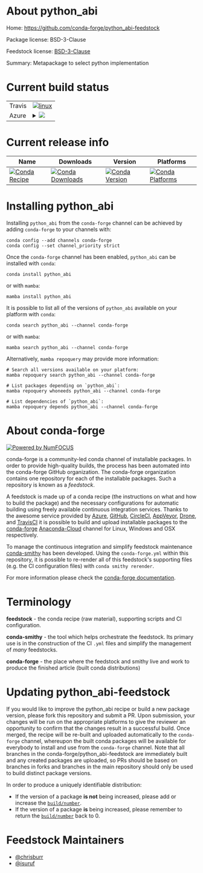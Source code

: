 About python_abi
================

Home: https://github.com/conda-forge/python_abi-feedstock

Package license: BSD-3-Clause

Feedstock license: [BSD-3-Clause](https://github.com/conda-forge/python_abi-feedstock/blob/main/LICENSE.txt)

Summary: Metapackage to select python implementation

Current build status
====================


<table><tr>
    <td>Travis</td>
    <td>
      <a href="https://app.travis-ci.com/conda-forge/python_abi-feedstock">
        <img alt="linux" src="https://img.shields.io/travis/com/conda-forge/python_abi-feedstock/main.svg?label=Linux">
      </a>
    </td>
  </tr>
    
  <tr>
    <td>Azure</td>
    <td>
      <details>
        <summary>
          <a href="https://dev.azure.com/conda-forge/feedstock-builds/_build/latest?definitionId=9015&branchName=main">
            <img src="https://dev.azure.com/conda-forge/feedstock-builds/_apis/build/status/python_abi-feedstock?branchName=main">
          </a>
        </summary>
        <table>
          <thead><tr><th>Variant</th><th>Status</th></tr></thead>
          <tbody><tr>
              <td>linux_64_python_abi_tagcp310python_impl_version3.10python_implementationcpythonpython_version3.10</td>
              <td>
                <a href="https://dev.azure.com/conda-forge/feedstock-builds/_build/latest?definitionId=9015&branchName=main">
                  <img src="https://dev.azure.com/conda-forge/feedstock-builds/_apis/build/status/python_abi-feedstock?branchName=main&jobName=linux&configuration=linux%20linux_64_python_abi_tagcp310python_impl_version3.10python_implementationcpythonpython_version3.10" alt="variant">
                </a>
              </td>
            </tr><tr>
              <td>linux_64_python_abi_tagcp311python_impl_version3.11python_implementationcpythonpython_version3.11</td>
              <td>
                <a href="https://dev.azure.com/conda-forge/feedstock-builds/_build/latest?definitionId=9015&branchName=main">
                  <img src="https://dev.azure.com/conda-forge/feedstock-builds/_apis/build/status/python_abi-feedstock?branchName=main&jobName=linux&configuration=linux%20linux_64_python_abi_tagcp311python_impl_version3.11python_implementationcpythonpython_version3.11" alt="variant">
                </a>
              </td>
            </tr><tr>
              <td>linux_64_python_abi_tagcp37mpython_impl_version3.7python_implementationcpythonpython_version3.7</td>
              <td>
                <a href="https://dev.azure.com/conda-forge/feedstock-builds/_build/latest?definitionId=9015&branchName=main">
                  <img src="https://dev.azure.com/conda-forge/feedstock-builds/_apis/build/status/python_abi-feedstock?branchName=main&jobName=linux&configuration=linux%20linux_64_python_abi_tagcp37mpython_impl_version3.7python_implementationcpythonpython_version3.7" alt="variant">
                </a>
              </td>
            </tr><tr>
              <td>linux_64_python_abi_tagcp38python_impl_version3.8python_implementationcpythonpython_version3.8</td>
              <td>
                <a href="https://dev.azure.com/conda-forge/feedstock-builds/_build/latest?definitionId=9015&branchName=main">
                  <img src="https://dev.azure.com/conda-forge/feedstock-builds/_apis/build/status/python_abi-feedstock?branchName=main&jobName=linux&configuration=linux%20linux_64_python_abi_tagcp38python_impl_version3.8python_implementationcpythonpython_version3.8" alt="variant">
                </a>
              </td>
            </tr><tr>
              <td>linux_64_python_abi_tagcp39python_impl_version3.9python_implementationcpythonpython_version3.9</td>
              <td>
                <a href="https://dev.azure.com/conda-forge/feedstock-builds/_build/latest?definitionId=9015&branchName=main">
                  <img src="https://dev.azure.com/conda-forge/feedstock-builds/_apis/build/status/python_abi-feedstock?branchName=main&jobName=linux&configuration=linux%20linux_64_python_abi_tagcp39python_impl_version3.9python_implementationcpythonpython_version3.9" alt="variant">
                </a>
              </td>
            </tr><tr>
              <td>linux_64_python_abi_taggraalpy223_38_nativepython_impl_version22.3python_implementationgraalpypython_version3.8</td>
              <td>
                <a href="https://dev.azure.com/conda-forge/feedstock-builds/_build/latest?definitionId=9015&branchName=main">
                  <img src="https://dev.azure.com/conda-forge/feedstock-builds/_apis/build/status/python_abi-feedstock?branchName=main&jobName=linux&configuration=linux%20linux_64_python_abi_taggraalpy223_38_nativepython_impl_version22.3python_implementationgraalpypython_version3.8" alt="variant">
                </a>
              </td>
            </tr><tr>
              <td>linux_64_python_abi_tagpypy38_pp73python_impl_version7.3python_implementationpypypython_version3.8</td>
              <td>
                <a href="https://dev.azure.com/conda-forge/feedstock-builds/_build/latest?definitionId=9015&branchName=main">
                  <img src="https://dev.azure.com/conda-forge/feedstock-builds/_apis/build/status/python_abi-feedstock?branchName=main&jobName=linux&configuration=linux%20linux_64_python_abi_tagpypy38_pp73python_impl_version7.3python_implementationpypypython_version3.8" alt="variant">
                </a>
              </td>
            </tr><tr>
              <td>linux_64_python_abi_tagpypy39_pp73python_impl_version7.3python_implementationpypypython_version3.9</td>
              <td>
                <a href="https://dev.azure.com/conda-forge/feedstock-builds/_build/latest?definitionId=9015&branchName=main">
                  <img src="https://dev.azure.com/conda-forge/feedstock-builds/_apis/build/status/python_abi-feedstock?branchName=main&jobName=linux&configuration=linux%20linux_64_python_abi_tagpypy39_pp73python_impl_version7.3python_implementationpypypython_version3.9" alt="variant">
                </a>
              </td>
            </tr><tr>
              <td>linux_aarch64_python_abi_tagcp310python_impl_version3.10python_implementationcpythonpython_version3.10</td>
              <td>
                <a href="https://dev.azure.com/conda-forge/feedstock-builds/_build/latest?definitionId=9015&branchName=main">
                  <img src="https://dev.azure.com/conda-forge/feedstock-builds/_apis/build/status/python_abi-feedstock?branchName=main&jobName=linux&configuration=linux%20linux_aarch64_python_abi_tagcp310python_impl_version3.10python_implementationcpythonpython_version3.10" alt="variant">
                </a>
              </td>
            </tr><tr>
              <td>linux_aarch64_python_abi_tagcp311python_impl_version3.11python_implementationcpythonpython_version3.11</td>
              <td>
                <a href="https://dev.azure.com/conda-forge/feedstock-builds/_build/latest?definitionId=9015&branchName=main">
                  <img src="https://dev.azure.com/conda-forge/feedstock-builds/_apis/build/status/python_abi-feedstock?branchName=main&jobName=linux&configuration=linux%20linux_aarch64_python_abi_tagcp311python_impl_version3.11python_implementationcpythonpython_version3.11" alt="variant">
                </a>
              </td>
            </tr><tr>
              <td>linux_aarch64_python_abi_tagcp37mpython_impl_version3.7python_implementationcpythonpython_version3.7</td>
              <td>
                <a href="https://dev.azure.com/conda-forge/feedstock-builds/_build/latest?definitionId=9015&branchName=main">
                  <img src="https://dev.azure.com/conda-forge/feedstock-builds/_apis/build/status/python_abi-feedstock?branchName=main&jobName=linux&configuration=linux%20linux_aarch64_python_abi_tagcp37mpython_impl_version3.7python_implementationcpythonpython_version3.7" alt="variant">
                </a>
              </td>
            </tr><tr>
              <td>linux_aarch64_python_abi_tagcp38python_impl_version3.8python_implementationcpythonpython_version3.8</td>
              <td>
                <a href="https://dev.azure.com/conda-forge/feedstock-builds/_build/latest?definitionId=9015&branchName=main">
                  <img src="https://dev.azure.com/conda-forge/feedstock-builds/_apis/build/status/python_abi-feedstock?branchName=main&jobName=linux&configuration=linux%20linux_aarch64_python_abi_tagcp38python_impl_version3.8python_implementationcpythonpython_version3.8" alt="variant">
                </a>
              </td>
            </tr><tr>
              <td>linux_aarch64_python_abi_tagcp39python_impl_version3.9python_implementationcpythonpython_version3.9</td>
              <td>
                <a href="https://dev.azure.com/conda-forge/feedstock-builds/_build/latest?definitionId=9015&branchName=main">
                  <img src="https://dev.azure.com/conda-forge/feedstock-builds/_apis/build/status/python_abi-feedstock?branchName=main&jobName=linux&configuration=linux%20linux_aarch64_python_abi_tagcp39python_impl_version3.9python_implementationcpythonpython_version3.9" alt="variant">
                </a>
              </td>
            </tr><tr>
              <td>linux_aarch64_python_abi_taggraalpy223_38_nativepython_impl_version22.3python_implementationgraalpypython_version3.8</td>
              <td>
                <a href="https://dev.azure.com/conda-forge/feedstock-builds/_build/latest?definitionId=9015&branchName=main">
                  <img src="https://dev.azure.com/conda-forge/feedstock-builds/_apis/build/status/python_abi-feedstock?branchName=main&jobName=linux&configuration=linux%20linux_aarch64_python_abi_taggraalpy223_38_nativepython_impl_version22.3python_implementationgraalpypython_version3.8" alt="variant">
                </a>
              </td>
            </tr><tr>
              <td>linux_aarch64_python_abi_tagpypy38_pp73python_impl_version7.3python_implementationpypypython_version3.8</td>
              <td>
                <a href="https://dev.azure.com/conda-forge/feedstock-builds/_build/latest?definitionId=9015&branchName=main">
                  <img src="https://dev.azure.com/conda-forge/feedstock-builds/_apis/build/status/python_abi-feedstock?branchName=main&jobName=linux&configuration=linux%20linux_aarch64_python_abi_tagpypy38_pp73python_impl_version7.3python_implementationpypypython_version3.8" alt="variant">
                </a>
              </td>
            </tr><tr>
              <td>linux_aarch64_python_abi_tagpypy39_pp73python_impl_version7.3python_implementationpypypython_version3.9</td>
              <td>
                <a href="https://dev.azure.com/conda-forge/feedstock-builds/_build/latest?definitionId=9015&branchName=main">
                  <img src="https://dev.azure.com/conda-forge/feedstock-builds/_apis/build/status/python_abi-feedstock?branchName=main&jobName=linux&configuration=linux%20linux_aarch64_python_abi_tagpypy39_pp73python_impl_version7.3python_implementationpypypython_version3.9" alt="variant">
                </a>
              </td>
            </tr><tr>
              <td>linux_ppc64le_python_abi_tagcp310python_impl_version3.10python_implementationcpythonpython_version3.10</td>
              <td>
                <a href="https://dev.azure.com/conda-forge/feedstock-builds/_build/latest?definitionId=9015&branchName=main">
                  <img src="https://dev.azure.com/conda-forge/feedstock-builds/_apis/build/status/python_abi-feedstock?branchName=main&jobName=linux&configuration=linux%20linux_ppc64le_python_abi_tagcp310python_impl_version3.10python_implementationcpythonpython_version3.10" alt="variant">
                </a>
              </td>
            </tr><tr>
              <td>linux_ppc64le_python_abi_tagcp311python_impl_version3.11python_implementationcpythonpython_version3.11</td>
              <td>
                <a href="https://dev.azure.com/conda-forge/feedstock-builds/_build/latest?definitionId=9015&branchName=main">
                  <img src="https://dev.azure.com/conda-forge/feedstock-builds/_apis/build/status/python_abi-feedstock?branchName=main&jobName=linux&configuration=linux%20linux_ppc64le_python_abi_tagcp311python_impl_version3.11python_implementationcpythonpython_version3.11" alt="variant">
                </a>
              </td>
            </tr><tr>
              <td>linux_ppc64le_python_abi_tagcp37mpython_impl_version3.7python_implementationcpythonpython_version3.7</td>
              <td>
                <a href="https://dev.azure.com/conda-forge/feedstock-builds/_build/latest?definitionId=9015&branchName=main">
                  <img src="https://dev.azure.com/conda-forge/feedstock-builds/_apis/build/status/python_abi-feedstock?branchName=main&jobName=linux&configuration=linux%20linux_ppc64le_python_abi_tagcp37mpython_impl_version3.7python_implementationcpythonpython_version3.7" alt="variant">
                </a>
              </td>
            </tr><tr>
              <td>linux_ppc64le_python_abi_tagcp38python_impl_version3.8python_implementationcpythonpython_version3.8</td>
              <td>
                <a href="https://dev.azure.com/conda-forge/feedstock-builds/_build/latest?definitionId=9015&branchName=main">
                  <img src="https://dev.azure.com/conda-forge/feedstock-builds/_apis/build/status/python_abi-feedstock?branchName=main&jobName=linux&configuration=linux%20linux_ppc64le_python_abi_tagcp38python_impl_version3.8python_implementationcpythonpython_version3.8" alt="variant">
                </a>
              </td>
            </tr><tr>
              <td>linux_ppc64le_python_abi_tagcp39python_impl_version3.9python_implementationcpythonpython_version3.9</td>
              <td>
                <a href="https://dev.azure.com/conda-forge/feedstock-builds/_build/latest?definitionId=9015&branchName=main">
                  <img src="https://dev.azure.com/conda-forge/feedstock-builds/_apis/build/status/python_abi-feedstock?branchName=main&jobName=linux&configuration=linux%20linux_ppc64le_python_abi_tagcp39python_impl_version3.9python_implementationcpythonpython_version3.9" alt="variant">
                </a>
              </td>
            </tr><tr>
              <td>linux_ppc64le_python_abi_taggraalpy223_38_nativepython_impl_version22.3python_implementationgraalpypython_version3.8</td>
              <td>
                <a href="https://dev.azure.com/conda-forge/feedstock-builds/_build/latest?definitionId=9015&branchName=main">
                  <img src="https://dev.azure.com/conda-forge/feedstock-builds/_apis/build/status/python_abi-feedstock?branchName=main&jobName=linux&configuration=linux%20linux_ppc64le_python_abi_taggraalpy223_38_nativepython_impl_version22.3python_implementationgraalpypython_version3.8" alt="variant">
                </a>
              </td>
            </tr><tr>
              <td>linux_ppc64le_python_abi_tagpypy38_pp73python_impl_version7.3python_implementationpypypython_version3.8</td>
              <td>
                <a href="https://dev.azure.com/conda-forge/feedstock-builds/_build/latest?definitionId=9015&branchName=main">
                  <img src="https://dev.azure.com/conda-forge/feedstock-builds/_apis/build/status/python_abi-feedstock?branchName=main&jobName=linux&configuration=linux%20linux_ppc64le_python_abi_tagpypy38_pp73python_impl_version7.3python_implementationpypypython_version3.8" alt="variant">
                </a>
              </td>
            </tr><tr>
              <td>linux_ppc64le_python_abi_tagpypy39_pp73python_impl_version7.3python_implementationpypypython_version3.9</td>
              <td>
                <a href="https://dev.azure.com/conda-forge/feedstock-builds/_build/latest?definitionId=9015&branchName=main">
                  <img src="https://dev.azure.com/conda-forge/feedstock-builds/_apis/build/status/python_abi-feedstock?branchName=main&jobName=linux&configuration=linux%20linux_ppc64le_python_abi_tagpypy39_pp73python_impl_version7.3python_implementationpypypython_version3.9" alt="variant">
                </a>
              </td>
            </tr><tr>
              <td>osx_64_python_abi_tagcp310python_impl_version3.10python_implementationcpythonpython_version3.10</td>
              <td>
                <a href="https://dev.azure.com/conda-forge/feedstock-builds/_build/latest?definitionId=9015&branchName=main">
                  <img src="https://dev.azure.com/conda-forge/feedstock-builds/_apis/build/status/python_abi-feedstock?branchName=main&jobName=osx&configuration=osx%20osx_64_python_abi_tagcp310python_impl_version3.10python_implementationcpythonpython_version3.10" alt="variant">
                </a>
              </td>
            </tr><tr>
              <td>osx_64_python_abi_tagcp311python_impl_version3.11python_implementationcpythonpython_version3.11</td>
              <td>
                <a href="https://dev.azure.com/conda-forge/feedstock-builds/_build/latest?definitionId=9015&branchName=main">
                  <img src="https://dev.azure.com/conda-forge/feedstock-builds/_apis/build/status/python_abi-feedstock?branchName=main&jobName=osx&configuration=osx%20osx_64_python_abi_tagcp311python_impl_version3.11python_implementationcpythonpython_version3.11" alt="variant">
                </a>
              </td>
            </tr><tr>
              <td>osx_64_python_abi_tagcp37mpython_impl_version3.7python_implementationcpythonpython_version3.7</td>
              <td>
                <a href="https://dev.azure.com/conda-forge/feedstock-builds/_build/latest?definitionId=9015&branchName=main">
                  <img src="https://dev.azure.com/conda-forge/feedstock-builds/_apis/build/status/python_abi-feedstock?branchName=main&jobName=osx&configuration=osx%20osx_64_python_abi_tagcp37mpython_impl_version3.7python_implementationcpythonpython_version3.7" alt="variant">
                </a>
              </td>
            </tr><tr>
              <td>osx_64_python_abi_tagcp38python_impl_version3.8python_implementationcpythonpython_version3.8</td>
              <td>
                <a href="https://dev.azure.com/conda-forge/feedstock-builds/_build/latest?definitionId=9015&branchName=main">
                  <img src="https://dev.azure.com/conda-forge/feedstock-builds/_apis/build/status/python_abi-feedstock?branchName=main&jobName=osx&configuration=osx%20osx_64_python_abi_tagcp38python_impl_version3.8python_implementationcpythonpython_version3.8" alt="variant">
                </a>
              </td>
            </tr><tr>
              <td>osx_64_python_abi_tagcp39python_impl_version3.9python_implementationcpythonpython_version3.9</td>
              <td>
                <a href="https://dev.azure.com/conda-forge/feedstock-builds/_build/latest?definitionId=9015&branchName=main">
                  <img src="https://dev.azure.com/conda-forge/feedstock-builds/_apis/build/status/python_abi-feedstock?branchName=main&jobName=osx&configuration=osx%20osx_64_python_abi_tagcp39python_impl_version3.9python_implementationcpythonpython_version3.9" alt="variant">
                </a>
              </td>
            </tr><tr>
              <td>osx_64_python_abi_taggraalpy223_38_nativepython_impl_version22.3python_implementationgraalpypython_version3.8</td>
              <td>
                <a href="https://dev.azure.com/conda-forge/feedstock-builds/_build/latest?definitionId=9015&branchName=main">
                  <img src="https://dev.azure.com/conda-forge/feedstock-builds/_apis/build/status/python_abi-feedstock?branchName=main&jobName=osx&configuration=osx%20osx_64_python_abi_taggraalpy223_38_nativepython_impl_version22.3python_implementationgraalpypython_version3.8" alt="variant">
                </a>
              </td>
            </tr><tr>
              <td>osx_64_python_abi_tagpypy38_pp73python_impl_version7.3python_implementationpypypython_version3.8</td>
              <td>
                <a href="https://dev.azure.com/conda-forge/feedstock-builds/_build/latest?definitionId=9015&branchName=main">
                  <img src="https://dev.azure.com/conda-forge/feedstock-builds/_apis/build/status/python_abi-feedstock?branchName=main&jobName=osx&configuration=osx%20osx_64_python_abi_tagpypy38_pp73python_impl_version7.3python_implementationpypypython_version3.8" alt="variant">
                </a>
              </td>
            </tr><tr>
              <td>osx_64_python_abi_tagpypy39_pp73python_impl_version7.3python_implementationpypypython_version3.9</td>
              <td>
                <a href="https://dev.azure.com/conda-forge/feedstock-builds/_build/latest?definitionId=9015&branchName=main">
                  <img src="https://dev.azure.com/conda-forge/feedstock-builds/_apis/build/status/python_abi-feedstock?branchName=main&jobName=osx&configuration=osx%20osx_64_python_abi_tagpypy39_pp73python_impl_version7.3python_implementationpypypython_version3.9" alt="variant">
                </a>
              </td>
            </tr><tr>
              <td>osx_arm64_python_abi_tagcp310python_impl_version3.10python_implementationcpythonpython_version3.10</td>
              <td>
                <a href="https://dev.azure.com/conda-forge/feedstock-builds/_build/latest?definitionId=9015&branchName=main">
                  <img src="https://dev.azure.com/conda-forge/feedstock-builds/_apis/build/status/python_abi-feedstock?branchName=main&jobName=osx&configuration=osx%20osx_arm64_python_abi_tagcp310python_impl_version3.10python_implementationcpythonpython_version3.10" alt="variant">
                </a>
              </td>
            </tr><tr>
              <td>osx_arm64_python_abi_tagcp311python_impl_version3.11python_implementationcpythonpython_version3.11</td>
              <td>
                <a href="https://dev.azure.com/conda-forge/feedstock-builds/_build/latest?definitionId=9015&branchName=main">
                  <img src="https://dev.azure.com/conda-forge/feedstock-builds/_apis/build/status/python_abi-feedstock?branchName=main&jobName=osx&configuration=osx%20osx_arm64_python_abi_tagcp311python_impl_version3.11python_implementationcpythonpython_version3.11" alt="variant">
                </a>
              </td>
            </tr><tr>
              <td>osx_arm64_python_abi_tagcp37mpython_impl_version3.7python_implementationcpythonpython_version3.7</td>
              <td>
                <a href="https://dev.azure.com/conda-forge/feedstock-builds/_build/latest?definitionId=9015&branchName=main">
                  <img src="https://dev.azure.com/conda-forge/feedstock-builds/_apis/build/status/python_abi-feedstock?branchName=main&jobName=osx&configuration=osx%20osx_arm64_python_abi_tagcp37mpython_impl_version3.7python_implementationcpythonpython_version3.7" alt="variant">
                </a>
              </td>
            </tr><tr>
              <td>osx_arm64_python_abi_tagcp38python_impl_version3.8python_implementationcpythonpython_version3.8</td>
              <td>
                <a href="https://dev.azure.com/conda-forge/feedstock-builds/_build/latest?definitionId=9015&branchName=main">
                  <img src="https://dev.azure.com/conda-forge/feedstock-builds/_apis/build/status/python_abi-feedstock?branchName=main&jobName=osx&configuration=osx%20osx_arm64_python_abi_tagcp38python_impl_version3.8python_implementationcpythonpython_version3.8" alt="variant">
                </a>
              </td>
            </tr><tr>
              <td>osx_arm64_python_abi_tagcp39python_impl_version3.9python_implementationcpythonpython_version3.9</td>
              <td>
                <a href="https://dev.azure.com/conda-forge/feedstock-builds/_build/latest?definitionId=9015&branchName=main">
                  <img src="https://dev.azure.com/conda-forge/feedstock-builds/_apis/build/status/python_abi-feedstock?branchName=main&jobName=osx&configuration=osx%20osx_arm64_python_abi_tagcp39python_impl_version3.9python_implementationcpythonpython_version3.9" alt="variant">
                </a>
              </td>
            </tr><tr>
              <td>osx_arm64_python_abi_taggraalpy223_38_nativepython_impl_version22.3python_implementationgraalpypython_version3.8</td>
              <td>
                <a href="https://dev.azure.com/conda-forge/feedstock-builds/_build/latest?definitionId=9015&branchName=main">
                  <img src="https://dev.azure.com/conda-forge/feedstock-builds/_apis/build/status/python_abi-feedstock?branchName=main&jobName=osx&configuration=osx%20osx_arm64_python_abi_taggraalpy223_38_nativepython_impl_version22.3python_implementationgraalpypython_version3.8" alt="variant">
                </a>
              </td>
            </tr><tr>
              <td>osx_arm64_python_abi_tagpypy38_pp73python_impl_version7.3python_implementationpypypython_version3.8</td>
              <td>
                <a href="https://dev.azure.com/conda-forge/feedstock-builds/_build/latest?definitionId=9015&branchName=main">
                  <img src="https://dev.azure.com/conda-forge/feedstock-builds/_apis/build/status/python_abi-feedstock?branchName=main&jobName=osx&configuration=osx%20osx_arm64_python_abi_tagpypy38_pp73python_impl_version7.3python_implementationpypypython_version3.8" alt="variant">
                </a>
              </td>
            </tr><tr>
              <td>osx_arm64_python_abi_tagpypy39_pp73python_impl_version7.3python_implementationpypypython_version3.9</td>
              <td>
                <a href="https://dev.azure.com/conda-forge/feedstock-builds/_build/latest?definitionId=9015&branchName=main">
                  <img src="https://dev.azure.com/conda-forge/feedstock-builds/_apis/build/status/python_abi-feedstock?branchName=main&jobName=osx&configuration=osx%20osx_arm64_python_abi_tagpypy39_pp73python_impl_version7.3python_implementationpypypython_version3.9" alt="variant">
                </a>
              </td>
            </tr><tr>
              <td>win_64_python_abi_tagcp310python_impl_version3.10python_implementationcpythonpython_version3.10</td>
              <td>
                <a href="https://dev.azure.com/conda-forge/feedstock-builds/_build/latest?definitionId=9015&branchName=main">
                  <img src="https://dev.azure.com/conda-forge/feedstock-builds/_apis/build/status/python_abi-feedstock?branchName=main&jobName=win&configuration=win%20win_64_python_abi_tagcp310python_impl_version3.10python_implementationcpythonpython_version3.10" alt="variant">
                </a>
              </td>
            </tr><tr>
              <td>win_64_python_abi_tagcp311python_impl_version3.11python_implementationcpythonpython_version3.11</td>
              <td>
                <a href="https://dev.azure.com/conda-forge/feedstock-builds/_build/latest?definitionId=9015&branchName=main">
                  <img src="https://dev.azure.com/conda-forge/feedstock-builds/_apis/build/status/python_abi-feedstock?branchName=main&jobName=win&configuration=win%20win_64_python_abi_tagcp311python_impl_version3.11python_implementationcpythonpython_version3.11" alt="variant">
                </a>
              </td>
            </tr><tr>
              <td>win_64_python_abi_tagcp37mpython_impl_version3.7python_implementationcpythonpython_version3.7</td>
              <td>
                <a href="https://dev.azure.com/conda-forge/feedstock-builds/_build/latest?definitionId=9015&branchName=main">
                  <img src="https://dev.azure.com/conda-forge/feedstock-builds/_apis/build/status/python_abi-feedstock?branchName=main&jobName=win&configuration=win%20win_64_python_abi_tagcp37mpython_impl_version3.7python_implementationcpythonpython_version3.7" alt="variant">
                </a>
              </td>
            </tr><tr>
              <td>win_64_python_abi_tagcp38python_impl_version3.8python_implementationcpythonpython_version3.8</td>
              <td>
                <a href="https://dev.azure.com/conda-forge/feedstock-builds/_build/latest?definitionId=9015&branchName=main">
                  <img src="https://dev.azure.com/conda-forge/feedstock-builds/_apis/build/status/python_abi-feedstock?branchName=main&jobName=win&configuration=win%20win_64_python_abi_tagcp38python_impl_version3.8python_implementationcpythonpython_version3.8" alt="variant">
                </a>
              </td>
            </tr><tr>
              <td>win_64_python_abi_tagcp39python_impl_version3.9python_implementationcpythonpython_version3.9</td>
              <td>
                <a href="https://dev.azure.com/conda-forge/feedstock-builds/_build/latest?definitionId=9015&branchName=main">
                  <img src="https://dev.azure.com/conda-forge/feedstock-builds/_apis/build/status/python_abi-feedstock?branchName=main&jobName=win&configuration=win%20win_64_python_abi_tagcp39python_impl_version3.9python_implementationcpythonpython_version3.9" alt="variant">
                </a>
              </td>
            </tr><tr>
              <td>win_64_python_abi_taggraalpy223_38_nativepython_impl_version22.3python_implementationgraalpypython_version3.8</td>
              <td>
                <a href="https://dev.azure.com/conda-forge/feedstock-builds/_build/latest?definitionId=9015&branchName=main">
                  <img src="https://dev.azure.com/conda-forge/feedstock-builds/_apis/build/status/python_abi-feedstock?branchName=main&jobName=win&configuration=win%20win_64_python_abi_taggraalpy223_38_nativepython_impl_version22.3python_implementationgraalpypython_version3.8" alt="variant">
                </a>
              </td>
            </tr><tr>
              <td>win_64_python_abi_tagpypy38_pp73python_impl_version7.3python_implementationpypypython_version3.8</td>
              <td>
                <a href="https://dev.azure.com/conda-forge/feedstock-builds/_build/latest?definitionId=9015&branchName=main">
                  <img src="https://dev.azure.com/conda-forge/feedstock-builds/_apis/build/status/python_abi-feedstock?branchName=main&jobName=win&configuration=win%20win_64_python_abi_tagpypy38_pp73python_impl_version7.3python_implementationpypypython_version3.8" alt="variant">
                </a>
              </td>
            </tr><tr>
              <td>win_64_python_abi_tagpypy39_pp73python_impl_version7.3python_implementationpypypython_version3.9</td>
              <td>
                <a href="https://dev.azure.com/conda-forge/feedstock-builds/_build/latest?definitionId=9015&branchName=main">
                  <img src="https://dev.azure.com/conda-forge/feedstock-builds/_apis/build/status/python_abi-feedstock?branchName=main&jobName=win&configuration=win%20win_64_python_abi_tagpypy39_pp73python_impl_version7.3python_implementationpypypython_version3.9" alt="variant">
                </a>
              </td>
            </tr>
          </tbody>
        </table>
      </details>
    </td>
  </tr>
</table>

Current release info
====================

| Name | Downloads | Version | Platforms |
| --- | --- | --- | --- |
| [![Conda Recipe](https://img.shields.io/badge/recipe-python_abi-green.svg)](https://anaconda.org/conda-forge/python_abi) | [![Conda Downloads](https://img.shields.io/conda/dn/conda-forge/python_abi.svg)](https://anaconda.org/conda-forge/python_abi) | [![Conda Version](https://img.shields.io/conda/vn/conda-forge/python_abi.svg)](https://anaconda.org/conda-forge/python_abi) | [![Conda Platforms](https://img.shields.io/conda/pn/conda-forge/python_abi.svg)](https://anaconda.org/conda-forge/python_abi) |

Installing python_abi
=====================

Installing `python_abi` from the `conda-forge` channel can be achieved by adding `conda-forge` to your channels with:

```
conda config --add channels conda-forge
conda config --set channel_priority strict
```

Once the `conda-forge` channel has been enabled, `python_abi` can be installed with `conda`:

```
conda install python_abi
```

or with `mamba`:

```
mamba install python_abi
```

It is possible to list all of the versions of `python_abi` available on your platform with `conda`:

```
conda search python_abi --channel conda-forge
```

or with `mamba`:

```
mamba search python_abi --channel conda-forge
```

Alternatively, `mamba repoquery` may provide more information:

```
# Search all versions available on your platform:
mamba repoquery search python_abi --channel conda-forge

# List packages depending on `python_abi`:
mamba repoquery whoneeds python_abi --channel conda-forge

# List dependencies of `python_abi`:
mamba repoquery depends python_abi --channel conda-forge
```


About conda-forge
=================

[![Powered by
NumFOCUS](https://img.shields.io/badge/powered%20by-NumFOCUS-orange.svg?style=flat&colorA=E1523D&colorB=007D8A)](https://numfocus.org)

conda-forge is a community-led conda channel of installable packages.
In order to provide high-quality builds, the process has been automated into the
conda-forge GitHub organization. The conda-forge organization contains one repository
for each of the installable packages. Such a repository is known as a *feedstock*.

A feedstock is made up of a conda recipe (the instructions on what and how to build
the package) and the necessary configurations for automatic building using freely
available continuous integration services. Thanks to the awesome service provided by
[Azure](https://azure.microsoft.com/en-us/services/devops/), [GitHub](https://github.com/),
[CircleCI](https://circleci.com/), [AppVeyor](https://www.appveyor.com/),
[Drone](https://cloud.drone.io/welcome), and [TravisCI](https://travis-ci.com/)
it is possible to build and upload installable packages to the
[conda-forge](https://anaconda.org/conda-forge) [Anaconda-Cloud](https://anaconda.org/)
channel for Linux, Windows and OSX respectively.

To manage the continuous integration and simplify feedstock maintenance
[conda-smithy](https://github.com/conda-forge/conda-smithy) has been developed.
Using the ``conda-forge.yml`` within this repository, it is possible to re-render all of
this feedstock's supporting files (e.g. the CI configuration files) with ``conda smithy rerender``.

For more information please check the [conda-forge documentation](https://conda-forge.org/docs/).

Terminology
===========

**feedstock** - the conda recipe (raw material), supporting scripts and CI configuration.

**conda-smithy** - the tool which helps orchestrate the feedstock.
                   Its primary use is in the construction of the CI ``.yml`` files
                   and simplify the management of *many* feedstocks.

**conda-forge** - the place where the feedstock and smithy live and work to
                  produce the finished article (built conda distributions)


Updating python_abi-feedstock
=============================

If you would like to improve the python_abi recipe or build a new
package version, please fork this repository and submit a PR. Upon submission,
your changes will be run on the appropriate platforms to give the reviewer an
opportunity to confirm that the changes result in a successful build. Once
merged, the recipe will be re-built and uploaded automatically to the
`conda-forge` channel, whereupon the built conda packages will be available for
everybody to install and use from the `conda-forge` channel.
Note that all branches in the conda-forge/python_abi-feedstock are
immediately built and any created packages are uploaded, so PRs should be based
on branches in forks and branches in the main repository should only be used to
build distinct package versions.

In order to produce a uniquely identifiable distribution:
 * If the version of a package **is not** being increased, please add or increase
   the [``build/number``](https://docs.conda.io/projects/conda-build/en/latest/resources/define-metadata.html#build-number-and-string).
 * If the version of a package **is** being increased, please remember to return
   the [``build/number``](https://docs.conda.io/projects/conda-build/en/latest/resources/define-metadata.html#build-number-and-string)
   back to 0.

Feedstock Maintainers
=====================

* [@chrisburr](https://github.com/chrisburr/)
* [@isuruf](https://github.com/isuruf/)

